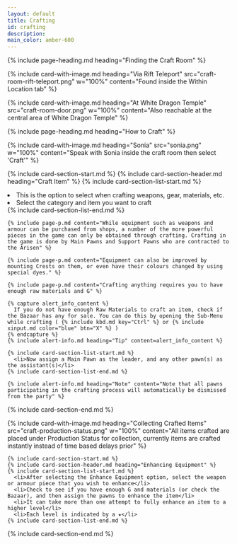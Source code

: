 ```yaml
---
layout: default
title: Crafting
id: crafting
description: 
main_color: amber-600
---
```


<div class="margin-center-90">
  {% include page-heading.md heading="Finding the Craft Room" %}

  {% include card-with-image.md heading="Via Rift Teleport" src="craft-room-rift-teleport.png" w="100%" content="Found inside the Within Location tab" %}

  {% include card-with-image.md heading="At White Dragon Temple" src="craft-room-door.png" w="100%" content="Also reachable at the central area of White Dragon Temple" %}

  {% include page-heading.md heading="How to Craft" %}

  {% include card-with-image.md heading="Sonia" src="sonia.png" w="100%" content="Speak with Sonia inside the craft room then select 'Craft'" %}

  {% include card-section-start.md %}
    {% include card-section-header.md heading="Craft Item" %}
    {% include card-section-list-start.md %}
      <li>This is the option to select when crafting weapons, gear, materials, etc.</li>
      <li>Select the category and item you want to craft</li>
    {% include card-section-list-end.md %}
    
    {% include page-p.md content="While equipment such as weapons and armour can be purchased from shops, a number of the more powerful pieces in the game can only be obtained through crafting. Crafting in the game is done by Main Pawns and Support Pawns who are contracted to the Arisen" %}

    {% include page-p.md content="Equipment can also be improved by mounting Crests on them, or even have their colours changed by using special dyes." %}

    {% include page-p.md content="Crafting anything requires you to have enough raw materials and G" %}

    {% capture alert_info_content %}
      If you do not have enough Raw Materials to craft an item, check if the Bazaar has any for sale. You can do this by opening the Sub-Menu while crafting ( {% include kbd.md key="Ctrl" %} or {% include xinput.md color="blue" btn="X" %} )
    {% endcapture %}
    {% include alert-info.md heading="Tip" content=alert_info_content %}

    {% include card-section-list-start.md %}
      <li>Now assign a Main Pawn as the leader, and any other pawn(s) as the assistant(s)</li>
    {% include card-section-list-end.md %}

    {% include alert-info.md heading="Note" content="Note that all pawns participating in the crafting process will automatically be dismissed from the party" %}
  {% include card-section-end.md %}

  {% include card-with-image.md heading="Collecting Crafted Items" src="craft-production-status.png" w="100%" content="All items crafted are placed under Production Status for collection, currently items are crafted instantly instead of time based delays prior" %}

    {% include card-section-start.md %}
    {% include card-section-header.md heading="Enhancing Equipment" %}
    {% include card-section-list-start.md %}
      <li>After selecting the Enhance Equipment option, select the weapon or armour piece that you wish to enhance</li>
      <li>Check to see if you have enough G and materials (or check the Bazaar), and then assign the pawns to enhance the item</li>
      <li>It can take more than one attempt to fully enhance an item to a higher level</li>
      <li>Each level is indicated by a ★</li>
    {% include card-section-list-end.md %}
  {% include card-section-end.md %}
</div>